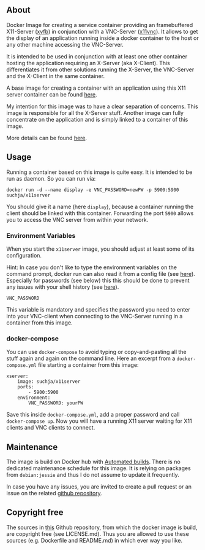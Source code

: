 ## About
Docker Image for creating a service container providing an framebuffered X11-Server ([xvfb](http://www.x.org/archive/X11R7.6/doc/man/man1/Xvfb.1.xhtml)) in conjunction with a VNC-Server ([x11vnc](http://www.karlrunge.com/x11vnc/)). It allows to get the display of an application running inside a docker container to the host or any other machine accessing the VNC-Server.

It is intended to be used in conjunction with at least one other container hosting the application requiring an X-Server (aka X-Client). This differentiates it from other solutions running the X-Server, the VNC-Server and the X-Client in the same container.

A base image for creating a container with an application using this X11 server container can be found [here](tbd).

My intention for this image was to have a clear separation of concerns. This image is responsible for all the X-Server stuff. Another image can fully concentrate on the application and is simply linked to a container of this image.

More details can be found [here](https://github.com/suchja/x11server/blob/master/Story.md).

## Usage

Running a container based on this image is quite easy. It is intended to be run as daemon. So you can run via:

`docker run -d --name display -e VNC_PASSWORD=newPW -p 5900:5900 suchja/x11server`

You should give it a name (here `display`), because a container running the client should be linked with this container. Forwarding the port `5900` allows you to access the VNC server from within your network.

### Environment Variables
When you start the `x11server` image, you should adjust at least some of its configuration.

Hint: In case you don't like to type the environment variables on the command prompt, docker run can also read it from a config file (see [here](https://docs.docker.com/reference/commandline/cli/#examples_8)). Especially for passwords (see below) this this should be done to prevent any issues with your shell history (see [here](http://linuxcommando.blogspot.de/2014/07/hide-command-from-bash-command-line.html)).

`VNC_PASSWORD`

This variable is mandatory and specifies the password you need to enter into your VNC-client when connecting to the VNC-Server running in a container from this image.

### docker-compose
You can use `docker-compose` to avoid typing or copy-and-pasting all the stuff again and again on the command line. Here an excerpt from a `docker-compose.yml` file starting a container from this image:

```
xserver:
	image: suchja/x11server
	ports:
		- 5900:5900
	environment:
		VNC_PASSWORD: yourPW
```

Save this inside `docker-compose.yml`, add a proper password and call `docker-compose up`. Now you will have a running X11 server waiting for X11 clients and VNC clients to connect.

## Maintenance
The image is build on Docker hub with [Automated builds](http://docs.docker.com/docker-hub/builds/). There is no dedicated maintenance schedule for this image. It is relying on packages from `debian:jessie` and thus I do not assume to update it frequently.

In case you have any issues, you are invited to create a pull request or an issue on the related [github repository](https://github.com/suchja/x11server.git).

## Copyright free
The sources in [this](https://github.com/suchja/x11server.git) Github repository, from which the docker image is build, are copyright free (see LICENSE.md). Thus you are allowed to use these sources (e.g. Dockerfile and README.md) in which ever way you like.
